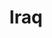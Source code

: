 ---
title: Iraq
crosslinks:
- syriancivilwar
- MiddleEast
- kurdistan
- TurkicHistory
- facepalm
- BeautyQueens
---